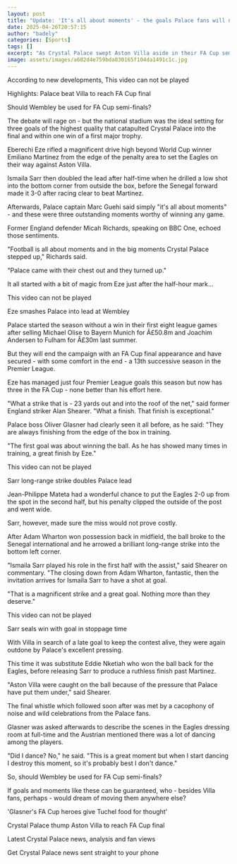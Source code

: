 ```yaml
---
layout: post
title: "Update: 'It's all about moments' - the goals Palace fans will never forget"
date: 2025-04-26T20:57:15
author: "badely"
categories: [Sports]
tags: []
excerpt: "As Crystal Palace swept Aston Villa aside in their FA Cup semi-final, the Eagles produced three memorable Wembley moments."
image: assets/images/a682d4e759bda830165f104da1491c1c.jpg
---
```


According to new developments, This video can not be played

Highlights: Palace beat Villa to reach FA Cup final

Should Wembley be used for FA Cup semi-finals?

The debate will rage on - but the national stadium was the ideal setting for three goals of the highest quality that catapulted Crystal Palace into the final and within one win of a first major trophy.

Eberechi Eze rifled a magnificent drive high beyond World Cup winner Emiliano Martinez from the edge of the penalty area to set the Eagles on their way against Aston Villa.

Ismaila Sarr then doubled the lead after half-time when he drilled a low shot into the bottom corner from outside the box, before the Senegal forward made it 3-0 after racing clear to beat Martinez.

Afterwards, Palace captain Marc Guehi said simply "it's all about moments" - and these were three outstanding moments worthy of winning any game.

Former England defender Micah Richards, speaking on BBC One, echoed those sentiments.

"Football is all about moments and in the big moments Crystal Palace stepped up," Richards said.

"Palace came with their chest out and they turned up."

It all started with a bit of magic from Eze just after the half-hour mark...

This video can not be played

Eze smashes Palace into lead at Wembley

Palace started the season without a win in their first eight league games after selling Michael Olise to Bayern Munich for Â£50.8m and Joachim Andersen to Fulham for Â£30m last summer.

But they will end the campaign with an FA Cup final appearance and have secured - with some comfort in the end - a 13th successive season in the Premier League.

Eze has managed just four Premier League goals this season but now has three in the FA Cup - none better than his effort here.

"What a strike that is - 23 yards out and into the roof of the net," said former England striker Alan Shearer. "What a finish. That finish is exceptional."

Palace boss Oliver Glasner had clearly seen it all before, as he said: "They are always finishing from the edge of the box in training.

"The first goal was about winning the ball. As he has showed many times in training, a great finish by Eze."

This video can not be played

Sarr long-range strike doubles Palace lead

Jean-Philippe Mateta had a wonderful chance to put the Eagles 2-0 up from the spot in the second half, but his penalty clipped the outside of the post and went wide.

Sarr, however, made sure the miss would not prove costly.

After Adam Wharton won possession back in midfield, the ball broke to the Senegal international and he arrowed a brilliant long-range strike into the bottom left corner.

"Ismaila Sarr played his role in the first half with the assist," said Shearer on commentary. "The closing down from Adam Wharton, fantastic, then the invitation arrives for Ismaila Sarr to have a shot at goal.

"That is a magnificent strike and a great goal. Nothing more than they deserve."

This video can not be played

Sarr seals win with goal in stoppage time

With Villa in search of a late goal to keep the contest alive, they were again outdone by Palace's excellent pressing.

This time it was substitute Eddie Nketiah who won the ball back for the Eagles, before releasing Sarr to produce a ruthless finish past Martinez.

"Aston Villa were caught on the ball because of the pressure that Palace have put them under," said Shearer.

The final whistle which followed soon after was met by a cacophony of noise and wild celebrations from the Palace fans.

Glasner was asked afterwards to describe the scenes in the Eagles dressing room at full-time and the Austrian mentioned there was a lot of dancing among the players.

"Did I dance? No," he said. "This is a great moment but when I start dancing I destroy this moment, so it's probably best I don't dance."

So, should Wembley be used for FA Cup semi-finals?

If goals and moments like these can be guaranteed, who - besides Villa fans, perhaps - would dream of moving them anywhere else?

'Glasner's FA Cup heroes give Tuchel food for thought'

Crystal Palace thump Aston Villa to reach FA Cup final

Latest Crystal Palace news, analysis and fan views

Get Crystal Palace news sent straight to your phone

